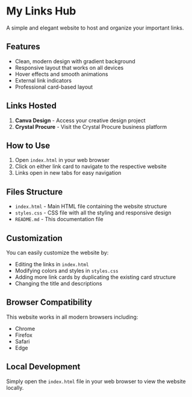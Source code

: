 # My Links Hub

A simple and elegant website to host and organize your important links.

## Features

- Clean, modern design with gradient background
- Responsive layout that works on all devices
- Hover effects and smooth animations
- External link indicators
- Professional card-based layout

## Links Hosted

1. **Canva Design** - Access your creative design project
2. **Crystal Procure** - Visit the Crystal Procure business platform

## How to Use

1. Open `index.html` in your web browser
2. Click on either link card to navigate to the respective website
3. Links open in new tabs for easy navigation

## Files Structure

- `index.html` - Main HTML file containing the website structure
- `styles.css` - CSS file with all the styling and responsive design
- `README.md` - This documentation file

## Customization

You can easily customize the website by:

- Editing the links in `index.html`
- Modifying colors and styles in `styles.css`
- Adding more link cards by duplicating the existing card structure
- Changing the title and descriptions

## Browser Compatibility

This website works in all modern browsers including:
- Chrome
- Firefox
- Safari
- Edge

## Local Development

Simply open the `index.html` file in your web browser to view the website locally.
